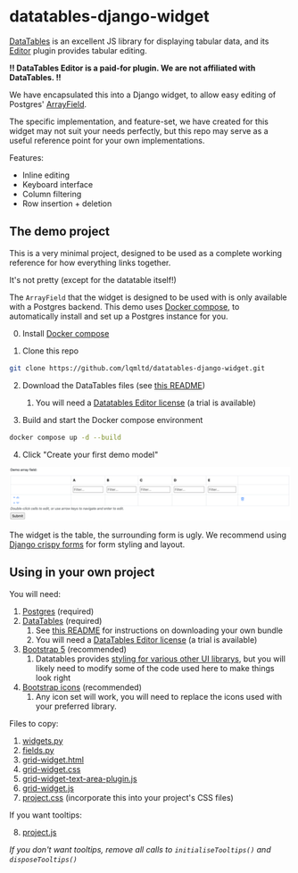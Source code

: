 # datatables-django-widget

[DataTables](https://datatables.net/) is an excellent JS library for displaying tabular data, and its [Editor](https://editor.datatables.net/) plugin provides tabular editing.

**!! DataTables Editor is a paid-for plugin. We are not affiliated with DataTables. !!**

We have encapsulated this into a Django widget, to allow easy editing of Postgres' [ArrayField](https://docs.djangoproject.com/en/5.1/ref/contrib/postgres/fields/#arrayfield).

The specific implementation, and feature-set, we have created for this widget may not suit your needs perfectly, but this repo may serve as a useful reference point for your own implementations.

Features:

- Inline editing
- Keyboard interface
- Column filtering
- Row insertion + deletion

## The demo project

This is a very minimal project, designed to be used as a complete working reference for how everything links together.

It's not pretty (except for the datatable itself!)

The `ArrayField` that the widget is designed to be used with is only available with a Postgres backend. This demo uses [Docker compose](https://docs.docker.com/compose/), to automatically install and set up a Postgres instance for you.

0. Install [Docker compose](https://docs.docker.com/compose/install/)

1. Clone this repo
```bash
git clone https://github.com/lqmltd/datatables-django-widget.git
```

2. Download the DataTables files (see [this README](./app/static/grid-widget/datatables/README.md))
   1. You will need a [Datatables Editor license](https://editor.datatables.net/purchase/index) (a trial is available)

3. Build and start the Docker compose environment
```bash
docker compose up -d --build
```

4. Click "Create your first demo model"

![./readme_images/demo_screenshot.png](./readme_images/demo_screenshot.png)

The widget is the table, the surrounding form is ugly. We recommend using [Django crispy forms](https://django-crispy-forms.readthedocs.io/en/latest/) for form styling and layout.

## Using in your own project

You will need:

1. [Postgres](https://docs.djangoproject.com/en/5.2/ref/databases/#postgresql-notes) (required)
2. [DataTables](https://datatables.net/download/index) (required)
   1. See [this README](./app/static/grid-widget/datatables/README.md) for instructions on downloading your own bundle
   2. You will need a [DataTables Editor license](https://editor.datatables.net/purchase/index) (a trial is available)
3. [Bootstrap 5](https://getbootstrap.com/) (recommended)
   1. Datatables provides [styling for various other UI librarys](https://datatables.net/examples/styling/), but you will likely need to modify some of the code used here to make things look right
4. [Bootstrap icons](https://icons.getbootstrap.com/) (recommended)
   1. Any icon set will work, you will need to replace the icons used with your preferred library.

Files to copy:

1. [widgets.py](./app/utils/widgets.py)
2. [fields.py](./app/utils/fields.py)
3. [grid-widget.html](./app/templates/utils/widgets/grid-widget.html)
4. [grid-widget.css](./app/static/grid-widget/grid-widget.css)
5. [grid-widget-text-area-plugin.js](./app/static/grid-widget/grid-widget-textarea-plugin.js)
6. [grid-widget.js](./app/static/grid-widget/grid-widget.js)
7. [project.css](./app/static/project.css) (incorporate this into your project's CSS files)

If you want tooltips:

8. [project.js](./app/static/project.js)

_If you don't want tooltips, remove all calls to `initialiseTooltips()` and `disposeTooltips()`_
